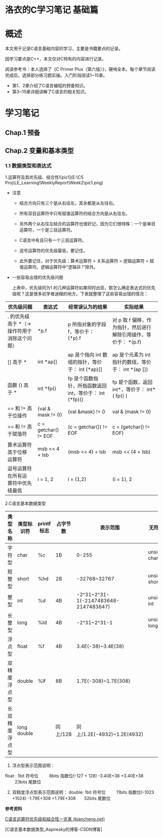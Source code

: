 # 洛衣的C学习笔记 基础篇

# 概述

本文用于记录C语言基础内容的学习，主要是书籍要点的记录。

因学习要点是C++，本文仅对C特有的内容进行记录。

阅读参考书：本人选择了《C Primer Plus（第六版）》，硬啃全本。每个章节阅读完成后，选择部分练习题实操。入门阶段阅读1~15章。

- 第1、2章介绍了C语言编程的预备知识。
- 第3~15章详细讲解了C语言的相关知识。

# 学习笔记

## Chap.1 预备

## Chap.2 变量和基本类型

### 1.1 数据类型和表达式

1.运算符及其优先级、结合性![pic1](E:\CS Proj\LE_Learning\WeeklyReport\Week2\pic1.png)

+ 注意

  + 结合方向只有三个是从右往左，其余都是从左往右。

  + 所有双目运算符中只有赋值运算符的结合方向是从右往左。
  + 另外两个从右往左结合的运算符也很好记，因为它们很特殊：一个是单目运算符，一个是三目运算符。
  + C语言中有且只有一个三目运算符。
  + 逗号运算符的优先级最低，要记住。
  + 此外要记住，对于优先级：算术运算符 > 关系运算符 > 逻辑运算符 > 赋值运算符。逻辑运算符中“逻辑非 !”除外。

+ 一些容易出错的优先级问题

  上表中，优先级同为1 的几种运算符如果同时出现，那怎么确定表达式的优先级呢？这是很多初学者迷糊的地方。下表就整理了这些容易出错的情况：

| 优先级问题                                    | 表达式               | 经常误认为的结果                                        | 实际结果                                                     |
| --------------------------------------------- | -------------------- | ------------------------------------------------------- | ------------------------------------------------------------ |
| . 的优先级高于 *（-> 操作符用于消除这个问题） | *p.f                 | p 所指对象的字段 f，等价于： (*p).f                     | 对 p 取 f 偏移，作为指针，然后进行解除引用操作，等价于： *(p.f) |
| [] 高于 *                                     | int *ap[]            | ap 是个指向 int 数组的指针，等价于： int (*ap)[]        | ap 是个元素为 int 指针的数组，等价于： int *(ap [])          |
| 函数 () 高于 *                                | int *fp()            | fp 是个函数指针，所指函数返回 int，等价于： int (*fp)() | fp 是个函数，返回 int*，等价于： int* ( fp() )               |
| == 和 != 高于位操作                           | (val & mask != 0)    | (val &mask) != 0                                        | val & (mask != 0)                                            |
| == 和 != 高于赋值符                           | c = getchar() != EOF | (c = getchar()) != EOF                                  | c = (getchar() != EOF)                                       |
| 算术运算符高于位移 运算符                     | msb << 4 + lsb       | (msb << 4) + lsb                                        | msb << (4 + lsb)                                             |
| 逗号运算符在所有运 算符中优先级最低           | i = 1, 2             | i = (1,2)                                               | (i = 1), 2                                                   |

2.C语言基本数据类型

| 类型名称       | 类型标识符  | printf标志 | 占字节数 | 表示范围                             | 无符号标识      | 无符号表示范围 |
| -------------- | ----------- | ---------- | -------- | ------------------------------------ | --------------- | -------------- |
| 字符型         | char        | %c         | 1B       | 0-255                                | unsigned　char  | 0-255          |
| 短整型         | short       | %hd        | 2B       | -32768~32767                         | unsigned  short | 0-2^16-1       |
| 整型           | int         | %d         | 4B       | -2^31~2^31-1(-2147483648-2147483647) | unsigned  int   | 0-2^32-1       |
| 长整型         | long        | %ld        | 4B       | -2^31~2^31-1                         | unsigned long   | 0-2^32-1       |
| 浮点型         | float       | %f         | 4B       | 3.4E(-38)~3.4E(38)                   |                 |                |
| 双精度浮点型   | double      | %lf        | 8B       | 1.7E(-308)~1.7E(308)                 |                 |                |
| 长双精度浮点型 | long double |            | 同上/12B | 同上/1.2E(-4932)~1.2E(4932)          |                 |                |

1. 浮点型表示范围说明：

float :   1bit 符号位 　　  8bits 指数位(-127 + 128) -3.40E+38 +3.40E+38 　　  23bits 尾数位

2. 双精度浮点型表示范围说明：
   double: 1bit 符号位 　　 11bits 指数位(-1023 +1024) -1.79E+308 +1.79E+308　　52bits 尾数位

**参考资料**

 [C语言运算符优先级和结合性一览表 (biancheng.net)](http://c.biancheng.net/view/161.html)

 [C语言基本数据类型_Aspiresky的博客-CSDN博客]